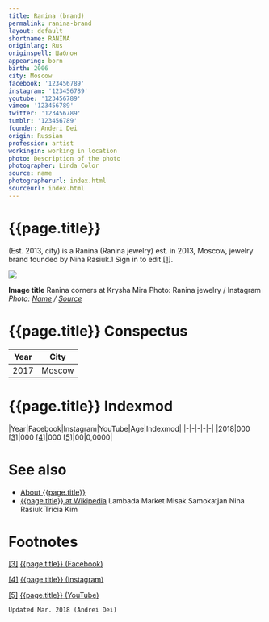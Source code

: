 ```yaml
---
title: Ranina (brand)
permalink: ranina-brand
layout: default
shortname: RANINA
originlang: Rus
originspell: Шаблон
appearing: born
birth: 2006
city: Moscow
facebook: '123456789'
instagram: '123456789'
youtube: '123456789'
vimeo: '123456789'
twitter: '123456789'
tumblr: '123456789'
founder: Anderi Dei
origin: Russian
profession: artist
workingin: working in location
photo: Description of the photo
photographer: Linda Color
source: name
photographerurl: index.html
sourceurl: index.html
---
```


# {{page.title}}

(Est. 2013, city) is a Ranina (Ranina jewelry) est. in 2013, Moscow, jewelry brand founded by Nina Rasiuk.1 Sign in to edit <span id="a1">[\[1\]](#f1)</span>.

![](/encyclopedia/images/image-name.jpg)

**Image title**
Ranina corners at Krysha Mira
Photo: Ranina jewelry / Instagram
*Photo: [Name](index) / [Source](index)*

# {{page.title}} Conspectus

|Year|City|
|-|-|
|2017|Moscow|



# {{page.title}} Indexmod

|Year|Facebook|Instagram|YouTube|Age|Indexmod|
|-|-|-|-|-|
|2018|000 <span id="a3">[\[3\]](#f3)</span>|000 <span id="a4">[\[4\]](#f4)</span>|000 <span id="a5">[\[5\]](#f5)</span>|00|0,0000|


# See also

+ [About {{page.title}}](index)
+ [{{page.title}} at Wikipedia](index)
Lambada Market
Misak Samokatjan
Nina Rasiuk
Tricia Kim

# Footnotes

[[3]](#a3) <span id="f3"></span> [{{page.title}} (Facebook)](index)

[[4]](#a4) <span id="f4"></span> [{{page.title}} (Instagram)](index)

[[5]](#a5) <span id="f5"></span> [{{page.title}} (YouTube)](index)

`Updated Mar. 2018 (Andrei Dei)`
